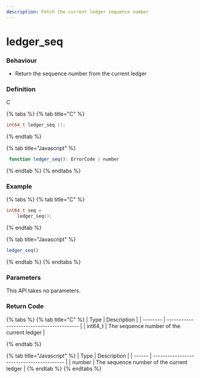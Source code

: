 ```yaml
---
description: Fetch the current ledger sequence number
---
```


# ledger\_seq

### Behaviour

* Return the sequence number from the current ledger

### Definition

C

{% tabs %}
{% tab title="C" %}
```c
int64_t ledger_seq ();
```


{% endtab %}

{% tab title="Javascript" %}
```javascript
 function ledger_seq(): ErrorCode | number
```
{% endtab %}
{% endtabs %}



### Example

{% tabs %}
{% tab title="C" %}
```c
int64_t seq =
    ledger_seq();
```


{% endtab %}

{% tab title="Javascript" %}
```javascript
ledger_seq()
```
{% endtab %}
{% endtabs %}



### Parameters

This API takes no parameters.

### Return Code

{% tabs %}
{% tab title="C" %}
| Type     | Description                               |
| -------- | ----------------------------------------- |
| int64\_t | The sequence number of the current ledger |


{% endtab %}

{% tab title="Javascript" %}
| Type   | Description                               |
| ------ | ----------------------------------------- |
| number | The sequence number of the current ledger |
{% endtab %}
{% endtabs %}

